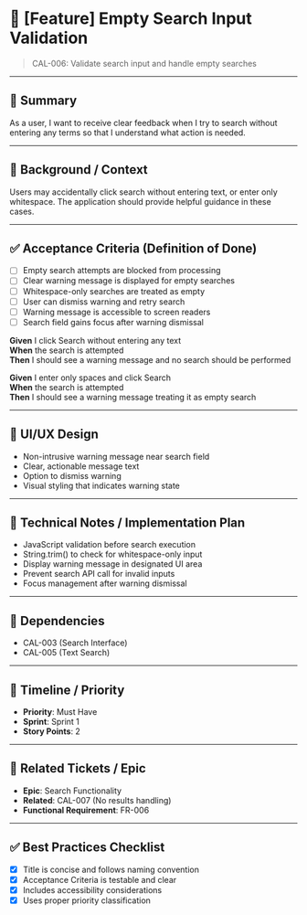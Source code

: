 # 🔖 [Feature] Empty Search Input Validation
> CAL-006: Validate search input and handle empty searches

---

## 🎯 Summary
As a user, I want to receive clear feedback when I try to search without entering any terms so that I understand what action is needed.

---

## 🧩 Background / Context
Users may accidentally click search without entering text, or enter only whitespace. The application should provide helpful guidance in these cases.

---

## ✅ Acceptance Criteria (Definition of Done)

- [ ] Empty search attempts are blocked from processing
- [ ] Clear warning message is displayed for empty searches
- [ ] Whitespace-only searches are treated as empty
- [ ] User can dismiss warning and retry search
- [ ] Warning message is accessible to screen readers
- [ ] Search field gains focus after warning dismissal

**Given** I click Search without entering any text  
**When** the search is attempted  
**Then** I should see a warning message and no search should be performed

**Given** I enter only spaces and click Search  
**When** the search is attempted  
**Then** I should see a warning message treating it as empty search

---

## 📱 UI/UX Design
- Non-intrusive warning message near search field
- Clear, actionable message text
- Option to dismiss warning
- Visual styling that indicates warning state

---

## 🧪 Technical Notes / Implementation Plan
- JavaScript validation before search execution
- String.trim() to check for whitespace-only input
- Display warning message in designated UI area
- Prevent search API call for invalid inputs
- Focus management after warning dismissal

---

## 🔗 Dependencies
- CAL-003 (Search Interface)
- CAL-005 (Text Search)

---

## 📅 Timeline / Priority
- **Priority**: Must Have
- **Sprint**: Sprint 1
- **Story Points**: 2

---

## 🧷 Related Tickets / Epic
- **Epic**: Search Functionality
- **Related**: CAL-007 (No results handling)
- **Functional Requirement**: FR-006

---

## ✅ Best Practices Checklist
- [x] Title is concise and follows naming convention
- [x] Acceptance Criteria is testable and clear
- [x] Includes accessibility considerations
- [x] Uses proper priority classification
